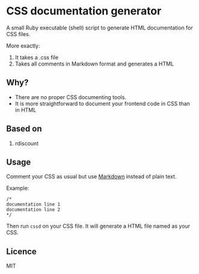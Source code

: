 # CSS documentation generator

A small Ruby executable (shell) script to generate HTML documentation for CSS files.

More exactly:

  1. It takes a .css file
  2. Takes all comments in Markdown format and generates a HTML
  
## Why?

* There are no proper CSS documenting tools.
* It is more straightforward to document your frontend code in CSS than in HTML

## Based on

  1. rdiscount
  
## Usage

Comment your CSS as usual but use [Markdown](http://daringfireball.net/projects/markdown/syntax ) instead of plain text.

Example:
  
    /*
    documentation line 1
    documentation line 2
    */ 
    
Then run `cssd` on your CSS file. It will generate a HTML file named as your CSS.

## Licence

MIT
